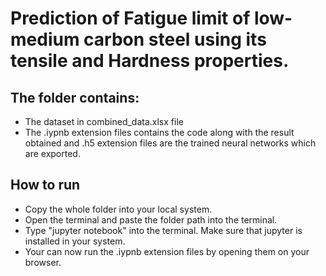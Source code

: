 
# Prediction of Fatigue limit of low-medium carbon steel using its tensile and Hardness properties.

## The folder contains:

- The dataset in combined_data.xlsx file
- The .iypnb extension files contains the code along with the result obtained and .h5 extension files are the trained neural networks which are exported.


## How to run

- Copy the whole folder into your local system.
- Open the terminal and paste the folder path into the terminal.
- Type "jupyter notebook" into the terminal. Make sure that jupyter is installed in your system.
- Your can now run the .iypnb extension files by opening them on your browser.

 
 
